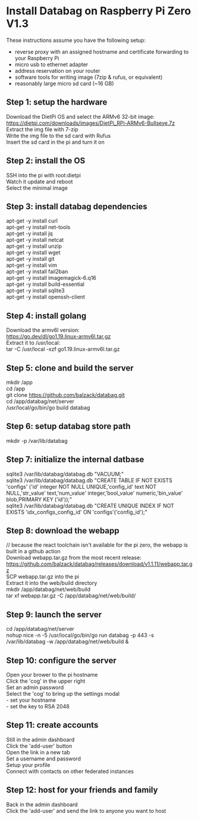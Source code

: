 # Install Databag on Raspberry Pi Zero V1.3

These instructions assume you have the following setup:
  - reverse proxy with an assigned hostname and certificate forwarding to your Raspberry Pi
  - micro usb to ethernet adapter
  - address reservation on your router
  - software tools for writing image (7zip & rufus, or equivalent)
  - reasonably large micro sd card (~16 GB)

## Step 1: setup the hardware
  Download the DietPi OS and select the ARMv6 32-bit image:<br/>
    https://dietpi.com/downloads/images/DietPi_RPi-ARMv6-Bullseye.7z<br/>
  Extract the img file with 7-zip<br/>
  Write the img file to the sd card with Rufus<br/>
  Insert the sd card in the pi and turn it on<br/>

## Step 2: install the OS
  SSH into the pi with root:dietpi<br/>
  Watch it update and reboot<br/>
  Select the minimal image<br/>

## Step 3: install databag dependencies
  apt-get -y install curl<br/>
  apt-get -y install net-tools<br/>
  apt-get -y install jq<br/>
  apt-get -y install netcat<br/>
  apt-get -y install unzip<br/>
  apt-get -y install wget<br/>
  apt-get -y install git<br/>
  apt-get -y install vim<br/>
  apt-get -y install fail2ban<br/>
  apt-get -y install imagemagick-6.q16<br/>
  apt-get -y install build-essential<br/>
  apt-get -y install sqlite3<br/>
  apt-get -y install openssh-client<br/>

## Step 4: install golang
  Download the armv6l version:<br/>
    https://go.dev/dl/go1.19.linux-armv6l.tar.gz<br/>
  Extract it to /usr/local:<br/>
    tar -C /usr/local -xzf go1.19.linux-armv6l.tar.gz<br/>

## Step 5: clone and build the server
  mkdir /app<br/>
  cd /app<br/>
  git clone https://github.com/balzack/databag.git<br/>
  cd /app/databag/net/server<br/>
  /usr/local/go/bin/go build databag<br/>
  
## Step 6: setup databag store path
  mkdir -p /var/lib/databag<br/>

## Step 7: initialize the internal datbase
  sqlite3 /var/lib/databag/databag.db "VACUUM;"<br/>
  sqlite3 /var/lib/databag/databag.db "CREATE TABLE IF NOT EXISTS 'configs' ('id' integer NOT NULL UNIQUE,'config_id' text NOT NULL,'str_value' text,'num_value' integer,'bool_value' numeric,'bin_value' blob,PRIMARY KEY ('id'));"<br/>
  sqlite3 /var/lib/databag/databag.db "CREATE UNIQUE INDEX IF NOT EXISTS 'idx_configs_config_id' ON 'configs'('config_id');"<br/>

## Step 8: download the webapp
  // because the react toolchain isn't available for the pi zero, the webapp is built in a github action<br/>
  Download webapp.tar.gz from the most recent release:<br/>
    https://github.com/balzack/databag/releases/download/v1.1.11/webapp.tar.gz<br/>
  SCP webapp.tar.gz into the pi<br/>
  Extract it into the web/build directory<br/>
    mkdir /app/databag/net/web/build<br/>
    tar xf webapp.tar.gz -C /app/databag/net/web/build/<br/>

## Step 9: launch the server
  cd /app/databag/net/server<br/>
  nohup nice -n -5 /usr/local/go/bin/go run databag -p 443 -s /var/lib/databag -w /app/databag/net/web/build &<br/>

## Step 10: configure the server
  Open your brower to the pi hostname<br/>
  Click the 'cog' in the upper right<br/>
  Set an admin password<br/>
  Select the 'cog' to bring up the settings modal<br/>
    - set your hostname<br/>
    - set the key to RSA 2048<br/>

## Step 11: create accounts
  Still in the admin dashboard<br/>
  Click the 'add-user' button<br/>
  Open the link in a new tab<br/>
  Set a username and password<br/>
  Setup your profile<br/>
  Connect with contacts on other federated instances<br/>

## Step 12: host for your friends and family
  Back in the admin dashboard<br/>
  Click the 'add-user' and send the link to anyone you want to host<br/>


